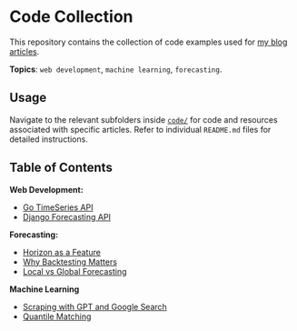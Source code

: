 # Code Collection

This repository contains the collection of code examples used for [my blog articles](https://medium.com/@davide.burba).

**Topics**: `web development`, `machine learning`, `forecasting`.

## Usage
Navigate to the relevant subfolders inside [`code/`](code/) for code and resources associated with specific articles. Refer to individual `README.md` files for detailed instructions.

## Table of Contents

**Web Development:**
- [Go TimeSeries API](code/go-timeseries-api/)
- [Django Forecasting API](code/api-example-django/)

**Forecasting:**
- [Horizon as a Feature](code/horizon-as-a-feature/)
- [Why Backtesting Matters](code/why-backtesting-matters/)
- [Local vs Global Forecasting](code/local-vs-global-forecasting/)

**Machine Learning**
- [Scraping with GPT and Google Search](code/scraping-gpt-googlesearch/)
- [Quantile Matching](code/quantile-matching/)
